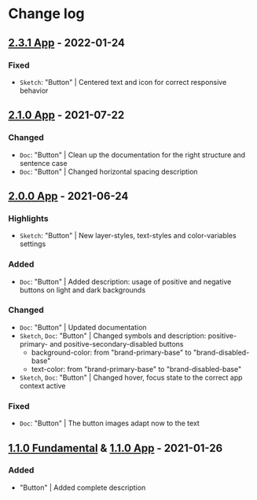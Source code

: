 # Change log

## [2.3.1 App](https://github.com/cake-hub/lidl-app-sketch/tree/v2.3.1) - 2022-01-24

### Fixed

* `Sketch`: "Button" | Centered text and icon for correct responsive behavior

## [2.1.0 App](https://github.com/cake-hub/lidl-app-sketch/tree/v2.1.0) - 2021-07-22

### Changed

* `Doc`: "Button" | Clean up the documentation for the right structure and sentence case
* `Doc`: "Button" | Changed horizontal spacing description


## [2.0.0 App](https://github.com/cake-hub/lidl-app-sketch/tree/v2.0.0) - 2021-06-24

### Highlights

* `Sketch`: "Button" | New layer-styles, text-styles and color-variables settings

### Added

* `Doc`: "Button" | Added description: usage of positive and negative buttons on light and dark backgrounds

### Changed

* `Doc`: "Button" | Updated documentation
* `Sketch`, `Doc`: "Button" | Changed symbols and description: positive-primary- and positive-secondary-disabled buttons
  * background-color: from "brand-primary-base" to "brand-disabled-base"
  * text-color: from "brand-primary-base" to "brand-disabled-base"
* `Sketch`, `Doc`: "Button" | Changed hover, focus state to the correct app context active

### Fixed

* `Doc`: "Button" | The button images adapt now to the text


## [1.1.0 Fundamental](https://github.com/cake-hub/lidl-sketch/tree/v1.1.0) & [1.1.0 App](https://github.com/cake-hub/lidl-app-sketch/tree/v1.1.0) - 2021-01-26

### Added

* "Button" | Added complete description
